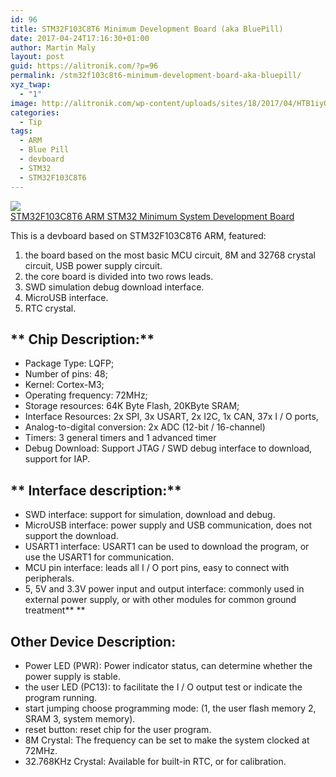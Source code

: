 ```yaml
---
id: 96
title: STM32F103C8T6 Minimum Development Board (aka BluePill)
date: 2017-04-24T17:16:30+01:00
author: Martin Maly
layout: post
guid: https://alitronik.com/?p=96
permalink: /stm32f103c8t6-minimum-development-board-aka-bluepill/
xyz_twap:
  - "1"
image: http://alitronik.com/wp-content/uploads/sites/18/2017/04/HTB1iyQaNFXXXXasXXXXq6xXFXXXl.jpg
categories:
  - Tip
tags:
  - ARM
  - Blue Pill
  - devboard
  - STM32
  - STM32F103C8T6
---
```

<a href="http://s.click.aliexpress.com/e/3n2vjMn" target="_parent"><img src="//ae01.alicdn.com/kf/HTB1rK1HQpXXXXXgaXXXq6xXFXXX8/Free-Shipping-STM32F103C8T6-ARM-font-b-STM32-b-font-Minimum-System-Development-Board-Module-Forarduino.jpg_220x220.jpg" /><span style="display: block;">STM32F103C8T6 ARM STM32 Minimum System Development Board</span></a>

<div>
  This is a devboard based on STM32F103C8T6 ARM, featured:
</div>

  1. the board based on the most basic MCU circuit, 8M and 32768 crystal circuit, USB power supply circuit.
  2. the core board is divided into two rows leads.
  3. SWD simulation debug download interface.
  4. MicroUSB interface.
  5. RTC crystal.

## ** Chip Description:**

  * Package Type: LQFP;
  * Number of pins: 48;
  * Kernel: Cortex-M3;
  * Operating frequency: 72MHz;
  * Storage resources: 64K Byte Flash, 20KByte SRAM;
  * Interface Resources: 2x SPI, 3x USART, 2x I2C, 1x CAN, 37x I / O ports,
  * Analog-to-digital conversion: 2x ADC (12-bit / 16-channel)
  * Timers: 3 general timers and 1 advanced timer
  * Debug Download: Support JTAG / SWD debug interface to download, support for IAP.

## ** Interface description:**

  * SWD interface: support for simulation, download and debug.
  * MicroUSB interface: power supply and USB communication, does not support the download.
  * USART1 interface: USART1 can be used to download the program, or use the USART1 for communication.
  * MCU pin interface: leads all I / O port pins, easy to connect with peripherals.
  * 5, 5V and 3.3V power input and output interface: commonly used in external power supply, or with other modules for common ground treatment** **

## Other Device Description:

  * Power LED (PWR): Power indicator status, can determine whether the power supply is stable.
  * the user LED (PC13): to facilitate the I / O output test or indicate the program running.
  * start jumping choose programming mode: (1, the user flash memory 2, SRAM 3, system memory).
  * reset button: reset chip for the user program.
  * 8M Crystal: The frequency can be set to make the system clocked at 72MHz.
  * 32.768KHz Crystal: Available for built-in RTC, or for calibration.